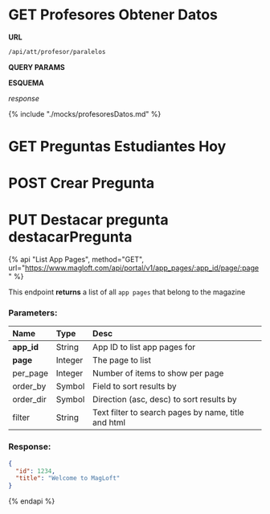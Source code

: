 # GET Profesores Obtener Datos

__URL__ 

```txt
/api/att/profesor/paralelos
```

__QUERY PARAMS__

__ESQUEMA__

_response_

{% include "./mocks/profesoresDatos.md" %}

# GET Preguntas Estudiantes Hoy

# POST Crear Pregunta

# PUT Destacar pregunta destacarPregunta

<!-- 
_request_

```js
```

__BODY__ -->

{% api "List App Pages", method="GET", url="https://www.magloft.com/api/portal/v1/app_pages/:app_id/page/:page" %}

This endpoint **returns** a list of all `app pages` that belong to the magazine

### Parameters:

| Name       | Type    | Desc                                                |
| :--------- | :------ | :-------------------------------------------------- |
| **app_id** | String  | App ID to list app pages for                        |
| **page**   | Integer | The page to list                                    |
| per_page   | Integer | Number of items to show per page                    |
| order_by   | Symbol  | Field to sort results by                            |
| order_dir  | Symbol  | Direction (asc, desc) to sort results by            |
| filter     | String  | Text filter to search pages by name, title and html |

### Response:

```json
{
  "id": 1234,
  "title": "Welcome to MagLoft"
}
```

{% endapi %}